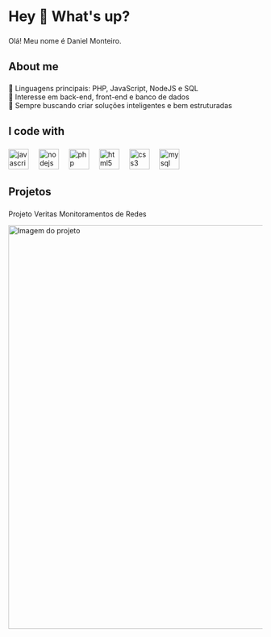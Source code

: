 <h1 align="left">Hey 👋 What's up?</h1>

###

<p align="left">Olá! Meu nome é Daniel Monteiro.</p>

###

<h2 align="left">About me</h2>

###

<p align="left">🔹 Linguagens principais: PHP, JavaScript, NodeJS e SQL<br>🔹 Interesse em back-end, front-end e banco de dados<br>🌟 Sempre buscando criar soluções inteligentes e bem estruturadas</p>

###

<h2 align="left">I code with</h2>

###

<div align="left">
  <img src="https://cdn.jsdelivr.net/gh/devicons/devicon/icons/javascript/javascript-original.svg" height="40" alt="javascript logo"  />
  <img width="12" />
  <img src="https://cdn.jsdelivr.net/gh/devicons/devicon/icons/nodejs/nodejs-original.svg" height="40" alt="nodejs logo"  />
  <img width="12" />
  <img src="https://cdn.jsdelivr.net/gh/devicons/devicon/icons/php/php-original.svg" height="40" alt="php logo"  />
  <img width="12" />
  <img src="https://cdn.jsdelivr.net/gh/devicons/devicon/icons/html5/html5-original.svg" height="40" alt="html5 logo"  />
  <img width="12" />
  <img src="https://cdn.jsdelivr.net/gh/devicons/devicon/icons/css3/css3-original.svg" height="40" alt="css3 logo"  />
  <img width="12" />
  <img src="https://cdn.jsdelivr.net/gh/devicons/devicon/icons/mysql/mysql-original.svg" height="40" alt="mysql logo"  />
</div>

###

<h2 align="left">Projetos</h2>

###

<p align="left">Projeto Veritas Monitoramentos de Redes</p>

<img src="https://i.imgur.com/Z0cVjpS.png" alt="Imagem do projeto" width="800"/>
